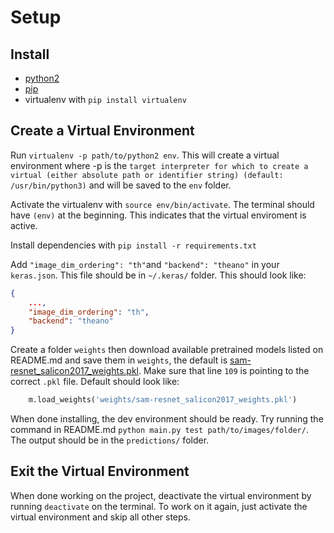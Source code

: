 # Setup

## Install

- [python2](https://www.python.org/download/releases/2.0/)
- [pip](https://pip.pypa.io/en/stable/installation/)
- virtualenv with `pip install virtualenv`

## Create a Virtual Environment

Run `virtualenv -p path/to/python2 env`.
This will create a virtual environment where -p is the `target interpreter for which to create a virtual (either absolute path or identifier string) (default: /usr/bin/python3)` and will be saved to the `env` folder.

Activate the virtualenv with `source env/bin/activate`.
The terminal should have `(env)` at the beginning. This indicates that the
virtual enviroment is active.

Install dependencies with `pip install -r requirements.txt`

Add `"image_dim_ordering": "th"`and `"backend": "theano"` in your `keras.json`.
This file should be in `~/.keras/` folder. This should look like:

```json
{
    ...,
    "image_dim_ordering": "th",
    "backend": "theano"
}
```

Create a folder `weights` then download available pretrained models listed on
README.md and save them in `weights`, the default is
[sam-resnet_salicon2017_weights.pkl](https://github.com/marcellacornia/sam/releases/download/1.0/sam-resnet_salicon2017_weights.pkl).
Make sure that line `109` is pointing to the correct `.pkl` file. Default should
look like:

```py
    m.load_weights('weights/sam-resnet_salicon2017_weights.pkl')
```

When done installing, the dev environment should be ready.
Try running the command in README.md `python main.py test path/to/images/folder/`. The output should be in the `predictions/` folder.

## Exit the Virtual Environment

When done working on the project, deactivate the virtual environment by running
`deactivate` on the terminal. To work on it again, just activate the virtual
environment and skip all other steps.
